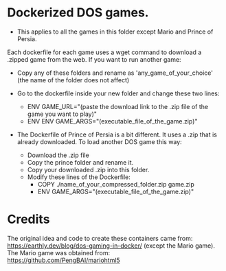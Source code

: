 # Dockerized DOS games.
- This applies to all the games in this folder except Mario and Prince of Persia.

Each dockerfile for each game uses a wget command to download a .zipped game from the web.
If you want to run another game:
- Copy any of these folders and rename as 'any_game_of_your_choice' (the name of the folder does not affect)
- Go to the dockerfile inside your new folder and change these two lines:
	- ENV GAME_URL="(paste the download link to the .zip file of the game you want to play)"
	- ENV ENV GAME_ARGS=\"(executable_file_of_the_game.zip)\"

- The Dockerfile of Prince of Persia is a bit different. It uses a .zip that is already downloaded. To load another DOS game this way:
    - Download the .zip file
    - Copy the prince folder and rename it.
    - Copy your downloaded .zip into this folder.
    - Modify these lines of the Dockerfile:
        - COPY ./name_of_your_compressed_folder.zip game.zip
        - ENV GAME_ARGS=\"(executable_file_of_the_game.zip)\"

# Credits

The original idea and code to create these containers came from: https://earthly.dev/blog/dos-gaming-in-docker/ (except the Mario game).
The Mario game was obtained from: https://github.com/PengBAI/mariohtml5
